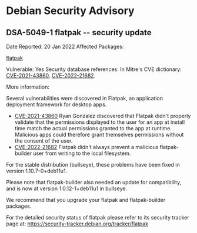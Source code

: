 
Debian Security Advisory
========================


DSA-5049-1 flatpak -- security update
-------------------------------------



Date Reported:
20 Jan 2022
Affected Packages:

[flatpak](https://packages.debian.org/src:flatpak)

Vulnerable:
Yes
Security database references:
In Mitre's CVE dictionary: [CVE-2021-43860](https://security-tracker.debian.org/tracker/CVE-2021-43860), [CVE-2022-21682](https://security-tracker.debian.org/tracker/CVE-2022-21682).  

More information:

Several vulnerabilities were discovered in Flatpak, an application
deployment framework for desktop apps.


* [CVE-2021-43860](https://security-tracker.debian.org/tracker/CVE-2021-43860)
Ryan Gonzalez discovered that Flatpak didn't properly validate
 that the permissions displayed to the user for an app at install
 time match the actual permissions granted to the app at
 runtime. Malicious apps could therefore grant themselves
 permissions without the consent of the user.
* [CVE-2022-21682](https://security-tracker.debian.org/tracker/CVE-2022-21682)
Flatpak didn't always prevent a malicious flatpak-builder user
 from writing to the local filesystem.


For the stable distribution (bullseye), these problems have been fixed
in version 1.10.7-0+deb11u1.


Please note that flatpak-builder also needed an update for
compatibility, and is now at version 1.0.12-1+deb11u1 in bullseye.


We recommend that you upgrade your flatpak and flatpak-builder
packages.


For the detailed security status of flatpak please refer to
its security tracker page at:
<https://security-tracker.debian.org/tracker/flatpak>





